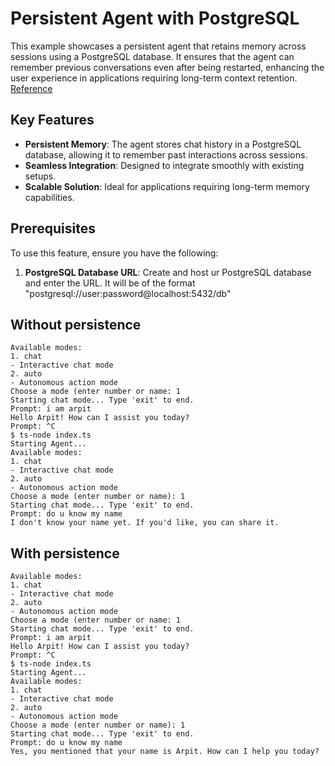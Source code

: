# Persistent Agent with PostgreSQL

This example showcases a persistent agent that retains memory across sessions using a PostgreSQL database. It ensures that the agent can remember previous conversations even after being restarted, enhancing the user experience in applications requiring long-term context retention.
[Reference](https://langchain-ai.github.io/langgraphjs/reference/classes/checkpoint_postgres.PostgresSaver.html)

## Key Features

- **Persistent Memory**: The agent stores chat history in a PostgreSQL database, allowing it to remember past interactions across sessions.
- **Seamless Integration**: Designed to integrate smoothly with existing setups.
- **Scalable Solution**: Ideal for applications requiring long-term memory capabilities.

## Prerequisites

To use this feature, ensure you have the following:

1. **PostgreSQL Database URL**: Create and host ur PostgreSQL database and enter the URL. It will be of the format "postgresql://user:password@localhost:5432/db"

## Without persistence
```
Available modes:
1. chat
- Interactive chat mode
2. auto
- Autonomous action mode
Choose a mode (enter number or name: 1
Starting chat mode... Type 'exit' to end.
Prompt: i am arpit
Hello Arpit! How can I assist you today?
Prompt: ^С
$ ts-node index.ts
Starting Agent...
Available modes:
1. chat
- Interactive chat mode
2. auto
- Autonomous action mode
Choose a mode (enter number or name): 1
Starting chat mode... Type 'exit' to end.
Prompt: do u know my name
I don't know your name yet. If you'd like, you can share it.
```
## With persistence
```
Available modes:
1. chat
- Interactive chat mode
2. auto
- Autonomous action mode
Choose a mode (enter number or name: 1
Starting chat mode... Type 'exit' to end.
Prompt: i am arpit
Hello Arpit! How can I assist you today?
Prompt: ^С
$ ts-node index.ts
Starting Agent...
Available modes:
1. chat
- Interactive chat mode
2. auto
- Autonomous action mode
Choose a mode (enter number or name): 1
Starting chat mode... Type 'exit' to end.
Prompt: do u know my name
Yes, you mentioned that your name is Arpit. How can I help you today? 
```


